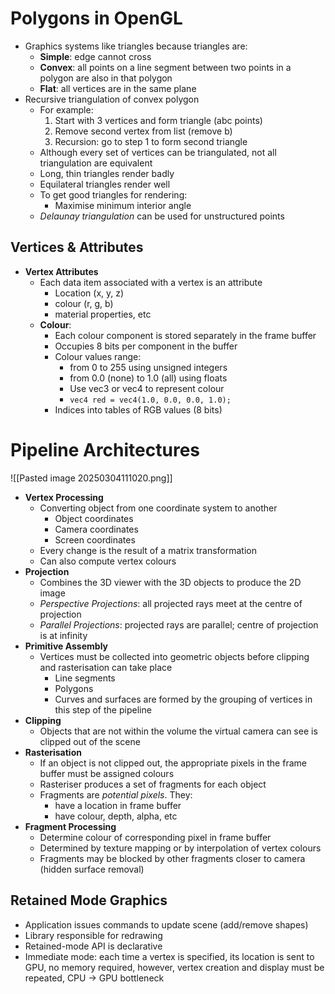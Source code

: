 # Polygons in OpenGL
- Graphics systems like triangles because triangles are:
	- **Simple**: edge cannot cross
	- **Convex**: all points on a line segment between two points in a polygon are also in that polygon
	- **Flat**: all vertices are in the same plane
- Recursive triangulation of convex polygon
	- For example:
		1. Start with 3 vertices and form triangle (abc points)
		2. Remove second vertex from list (remove b)
		3. Recursion: go to step 1 to form second triangle
	- Although every set of vertices can be triangulated, not all triangulation are equivalent
	- Long, thin triangles render badly
	- Equilateral triangles render well
	- To get good triangles for rendering:
		- Maximise minimum interior angle
	- *Delaunay triangulation* can be used for unstructured points

## Vertices & Attributes
- **Vertex Attributes**
	- Each data item associated with a vertex is an attribute
		- Location (x, y, z)
		- colour (r, g, b)
		- material properties, etc
	- **Colour**:
		- Each colour component is stored separately in the frame buffer
		- Occupies 8 bits per component in the buffer
		- Colour values range:
			- from 0 to 255 using unsigned integers
			- from 0.0 (none) to 1.0 (all) using floats
			- Use vec3 or vec4 to represent colour
			- `vec4 red = vec4(1.0, 0.0, 0.0, 1.0);`
		- Indices into tables of RGB values (8 bits)

# Pipeline Architectures
![[Pasted image 20250304111020.png]]
- **Vertex Processing**
	- Converting object from one coordinate system to another
		- Object coordinates
		- Camera coordinates
		- Screen coordinates
	- Every change is the result of a matrix transformation
	- Can also compute vertex colours
- **Projection**
	- Combines the 3D viewer with the 3D objects to produce the 2D image
	- *Perspective Projections*: all projected rays meet at the centre of projection
	- *Parallel Projections*: projected rays are parallel; centre of projection is at infinity
- **Primitive Assembly**
	- Vertices must be collected into geometric objects before clipping and rasterisation can take place
		- Line segments
		- Polygons
		- Curves and surfaces
		are formed by the grouping of vertices in this step of the pipeline
- **Clipping**
	- Objects that are not within the volume the virtual camera can see is clipped out of the scene
- **Rasterisation**
	- If an object is not clipped out, the appropriate pixels in the frame buffer must be assigned colours
	- Rasteriser produces a set of fragments for each object
	- Fragments are *potential pixels*. They:
		- have a location in frame buffer
		- have colour, depth, alpha, etc
- **Fragment Processing**
	- Determine colour of corresponding pixel in frame buffer
	- Determined by texture mapping or by interpolation of vertex colours
	- Fragments may be blocked by other fragments closer to camera (hidden surface removal)

## Retained Mode Graphics
- Application issues commands to update scene (add/remove shapes)
- Library responsible for redrawing
- Retained-mode API is declarative
- Immediate mode: each time a vertex is specified, its location is sent to GPU, no memory required, however, vertex creation and display must be repeated, CPU -> GPU bottleneck